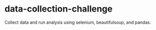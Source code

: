 # data-collection-challenge
Collect data and run analysis using selenium, beautifulsoup, and pandas.
